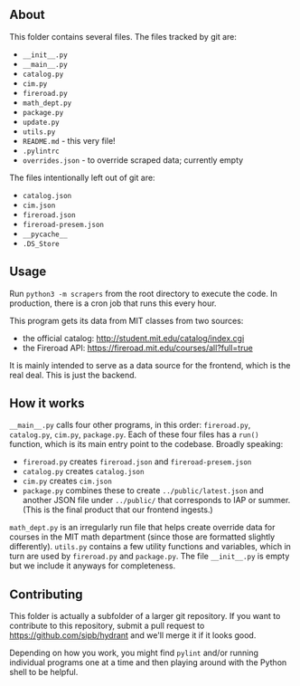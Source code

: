 ## About

This folder contains several files. The files tracked by git are:

- `__init__.py`
- `__main__.py`
- `catalog.py`
- `cim.py`
- `fireroad.py`
- `math_dept.py`
- `package.py`
- `update.py`
- `utils.py`
- `README.md` - this very file!
- `.pylintrc`
- `overrides.json` - to override scraped data; currently empty

The files intentionally left out of git are:

- `catalog.json`
- `cim.json`
- `fireroad.json`
- `fireroad-presem.json`
- `__pycache__`
- `.DS_Store`

## Usage

Run `python3 -m scrapers` from the root directory to execute the code. In production, there is a cron job that runs this every hour.

This program gets its data from MIT classes from two sources:

- the official catalog: http://student.mit.edu/catalog/index.cgi
- the Fireroad API: https://fireroad.mit.edu/courses/all?full=true

It is mainly intended to serve as a data source for the frontend, which is the real deal. This is just the backend.

## How it works

`__main__.py` calls four other programs, in this order: `fireroad.py`, `catalog.py`, `cim.py`, `package.py`. Each of these four files has a `run()` function, which is its main entry point to the codebase. Broadly speaking:

- `fireroad.py` creates `fireroad.json` and `fireroad-presem.json`
- `catalog.py` creates `catalog.json`
- `cim.py` creates `cim.json`
- `package.py` combines these to create `../public/latest.json` and another JSON file under `../public/` that corresponds to IAP or summer. (This is the final product that our frontend ingests.)

`math_dept.py` is an irregularly run file that helps create override data for courses in the MIT math department (since those are formatted slightly differently). `utils.py` contains a few utility functions and variables, which in turn are used by `fireroad.py` and `package.py`. The file `__init__.py` is empty but we include it anyways for completeness.

## Contributing

This folder is actually a subfolder of a larger git repository. If you want to contribute to this repository, submit a pull request to https://github.com/sipb/hydrant and we'll merge it if it looks good.

Depending on how you work, you might find `pylint` and/or running individual programs one at a time and then playing around with the Python shell to be helpful.
